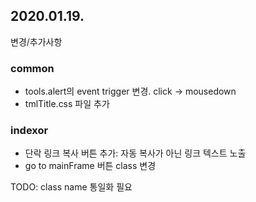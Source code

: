 2020.01.19.
---
변경/추가사항

### common
* tools.alert의 event trigger 변경. click -> mousedown
* tmlTitle.css 파일 추가

### indexor
* 단락 링크 복사 버튼 추가: 자동 복사가 아닌 링크 텍스트 노출
* go to mainFrame 버튼 class 변경

TODO:
 class name 통일화 필요